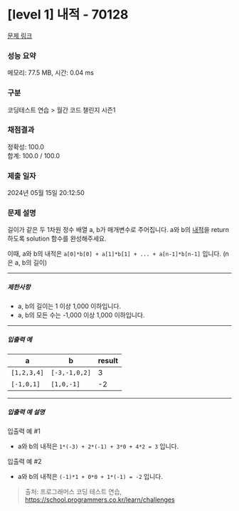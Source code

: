 # [level 1] 내적 - 70128 

[문제 링크](https://school.programmers.co.kr/learn/courses/30/lessons/70128) 

### 성능 요약

메모리: 77.5 MB, 시간: 0.04 ms

### 구분

코딩테스트 연습 > 월간 코드 챌린지 시즌1

### 채점결과

정확성: 100.0<br/>합계: 100.0 / 100.0

### 제출 일자

2024년 05월 15일 20:12:50

### 문제 설명

<p style="user-select: auto !important;">길이가 같은 두 1차원 정수 배열 a, b가 매개변수로 주어집니다. a와 b의 <a href="https://en.wikipedia.org/wiki/Dot_product" target="_blank" rel="noopener" style="user-select: auto !important;">내적</a>을 return 하도록 solution 함수를 완성해주세요.</p>

<p style="user-select: auto !important;">이때, a와 b의 내적은 <code style="user-select: auto !important;">a[0]*b[0] + a[1]*b[1] + ... + a[n-1]*b[n-1]</code> 입니다. (n은 a, b의 길이)</p>

<hr style="user-select: auto !important;">

<h5 style="user-select: auto !important;">제한사항</h5>

<ul style="user-select: auto !important;">
<li style="user-select: auto !important;">a, b의 길이는 1 이상 1,000 이하입니다.</li>
<li style="user-select: auto !important;">a, b의 모든 수는 -1,000 이상 1,000 이하입니다.</li>
</ul>

<hr style="user-select: auto !important;">

<h5 style="user-select: auto !important;">입출력 예</h5>
<table class="table" style="user-select: auto !important;">
        <thead style="user-select: auto !important;"><tr style="user-select: auto !important;">
<th style="user-select: auto !important;">a</th>
<th style="user-select: auto !important;">b</th>
<th style="user-select: auto !important;">result</th>
</tr>
</thead>
        <tbody style="user-select: auto !important;"><tr style="user-select: auto !important;">
<td style="user-select: auto !important;"><code style="user-select: auto !important;">[1,2,3,4]</code></td>
<td style="user-select: auto !important;"><code style="user-select: auto !important;">[-3,-1,0,2]</code></td>
<td style="user-select: auto !important;">3</td>
</tr>
<tr style="user-select: auto !important;">
<td style="user-select: auto !important;"><code style="user-select: auto !important;">[-1,0,1]</code></td>
<td style="user-select: auto !important;"><code style="user-select: auto !important;">[1,0,-1]</code></td>
<td style="user-select: auto !important;">-2</td>
</tr>
</tbody>
      </table>
<hr style="user-select: auto !important;">

<h5 style="user-select: auto !important;">입출력 예 설명</h5>

<p style="user-select: auto !important;">입출력 예 #1</p>

<ul style="user-select: auto !important;">
<li style="user-select: auto !important;">a와 b의 내적은 <code style="user-select: auto !important;">1*(-3) + 2*(-1) + 3*0 + 4*2 = 3</code> 입니다.</li>
</ul>

<p style="user-select: auto !important;">입출력 예 #2</p>

<ul style="user-select: auto !important;">
<li style="user-select: auto !important;">a와 b의 내적은 <code style="user-select: auto !important;">(-1)*1 + 0*0 + 1*(-1) = -2</code> 입니다.</li>
</ul>


> 출처: 프로그래머스 코딩 테스트 연습, https://school.programmers.co.kr/learn/challenges
